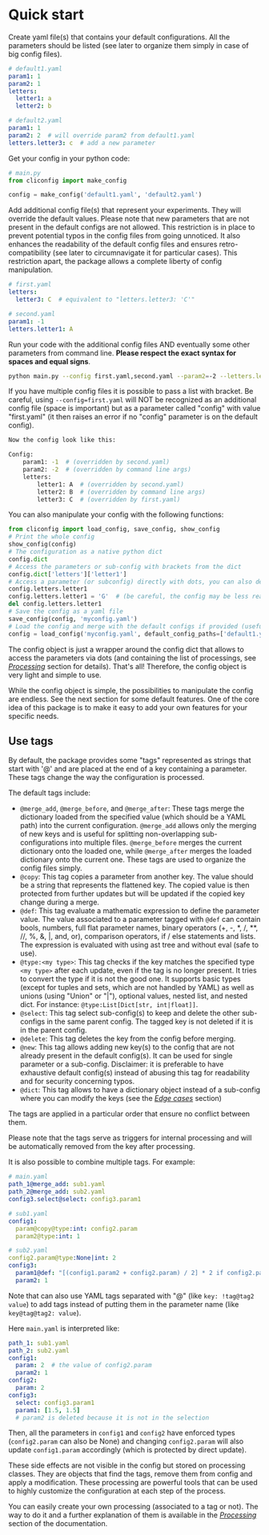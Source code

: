 # Quick start

Create yaml file(s) that contains your default configurations. All the parameters
should be listed (see later to organize them simply in case of big config files).

```yaml
# default1.yaml
param1: 1
param2: 1
letters:
  letter1: a
  letter2: b

# default2.yaml
param1: 1
param2: 2  # will override param2 from default1.yaml
letters.letter3: c  # add a new parameter
```

Get your config in your python code:

```python
# main.py
from cliconfig import make_config

config = make_config('default1.yaml', 'default2.yaml')
```

Add additional config file(s) that represent your experiments. They will override
the default values. Please note that new parameters that are not present in the
default configs are not allowed. This restriction is in place to prevent potential
typos in the config files from going unnoticed. It also enhances the readability
of the default config files and ensures retro-compatibility (see later to circumnavigate
it for particular cases). This restriction apart, the package allows a complete
liberty of config manipulation.

```yaml
# first.yaml
letters:
  letter3: C  # equivalent to "letters.letter3: 'C'"

# second.yaml
param1: -1
letters.letter1: A
```

Run your code with the additional config files AND eventually some other parameters
from command line. **Please respect the exact syntax for spaces and equal signs**.

```bash
python main.py --config first.yaml,second.yaml --param2=-2 --letters.letter2='B'
```

If you have multiple config files it is possible to pass a list with bracket.
Be careful, using ``--config=first.yaml`` will NOT be recognized as an additional config
file (space is important) but as a parameter called "config" with value "first.yaml"
(it then raises an error if no "config" parameter is on the default config).

```bash
Now the config look like this:

Config:
    param1: -1  # (overridden by second.yaml)
    param2: -2  # (overridden by command line args)
    letters:
        letter1: A  # (overridden by second.yaml)
        letter2: B  # (overridden by command line args)
        letter3: C  # (overridden by first.yaml)
```

You can also manipulate your config with the following functions:

```python
from cliconfig import load_config, save_config, show_config
# Print the whole config
show_config(config)
# The configuration as a native python dict
config.dict
# Access the parameters or sub-config with brackets from the dict
config.dict['letters']['letter1']
# Access a parameter (or subconfig) directly with dots, you can also delete or set new values
config.letters.letter1
config.letters.letter1 = 'G'  # (be careful, the config may be less readable if you do that in the code)
del config.letters.letter1
# Save the config as a yaml file
save_config(config, 'myconfig.yaml')
# Load the config and merge with the default configs if provided (useful if default configs were updated)
config = load_config('myconfig.yaml', default_config_paths=['default1.yaml', 'default2.yaml'])
```

The config object is just a wrapper around the config dict that allows to access the parameters
via dots (and containing the list of processings, see
[*Processing*](https://cliconfig.readthedocs.io/en/latest/processing.html)
section for details). That's all! Therefore, the config object is
very light and simple to use.

While the config object is simple, the possibilities to manipulate the config are endless.
See the next section for some default features. One of the core idea of this package is
to make it easy to add your own features for your specific needs.

## Use tags

By default, the package provides some "tags" represented as strings that start with
'@' and are placed at the end of a key containing a parameter. These tags change
the way the configuration is processed.

The default tags include:

* `@merge_add`, `@merge_before`, and `@merge_after`: These tags merge the dictionary
  loaded from the specified value (which should be a YAML path) into the current
  configuration. `@merge_add` allows only the merging of new keys and is useful for
  splitting non-overlapping sub-configurations into multiple files. `@merge_before` merges
  the current dictionary onto the loaded one, while `@merge_after` merges the loaded
  dictionary onto the current one. These tags are used to organize the config files simply.
* `@copy`: This tag copies a parameter from another key. The value should be a string
  that represents the flattened key. The copied value is then protected from further
  updates but will be updated if the copied key change during a merge.
* `@def`: This tag evaluate a mathematic expression to define the parameter value.
  The value associated to a parameter tagged with `@def` can contain bools, numbers,
  full flat parameter names, binary operators (+, -, *, /, **, //, %, &, |, and, or),
  comparison operators, if / else statements and lists. The expression is evaluated with
  using ast tree and without eval (safe to use).
* `@type:<my type>`: This tag checks if the key matches the specified type `<my type>`
  after each update, even if the tag is no longer present. It tries to convert
  the type if it is not the good one. It supports basic types
  (except for tuples and sets, which are not handled by YAML) as well as unions
  (using "Union" or "|"), optional values, nested list, and nested dict.
  For instance: `@type:List[Dict[str, int|float]]`.
* `@select`: This tag select sub-config(s) to keep and delete the other
  sub-configs in the same parent config. The tagged key is not deleted if it is
  in the parent config.
* `@delete`: This tag deletes the key from the config before merging.
* `@new`: This tag allows adding new key(s) to the config that are not already
  present in the default config(s). It can be used for single parameter or a
  sub-config. Disclaimer: it is preferable to have exhaustive default config(s)
  instead of abusing this tag for readability and for security concerning typos.
* `@dict`: This tag allows to have a dictionary object instead of a sub-config
  where you can modify the keys (see the
  [*Edge cases*](https://cliconfig.readthedocs.io/en/latest/edge_cases.html) section)

The tags are applied in a particular order that ensure no conflict between them.

Please note that the tags serve as triggers for internal processing and will be
automatically removed from the key after processing.

It is also possible to combine multiple tags. For example:

```yaml
# main.yaml
path_1@merge_add: sub1.yaml
path_2@merge_add: sub2.yaml
config3.select@select: config3.param1

# sub1.yaml
config1:
  param@copy@type:int: config2.param
  param2@type:int: 1

# sub2.yaml
config2.param@type:None|int: 2
config3:
  param1@def: "[(config1.param2 + config2.param) / 2] * 2 if config2.param else None"
  param2: 1
```

Note that can also use YAML tags separated with "@" (like `key: !tag@tag2 value`)
to add tags instead of putting them in the parameter name (like `key@tag@tag2: value`).

Here `main.yaml` is interpreted like:

```yaml
path_1: sub1.yaml
path_2: sub2.yaml
config1:
  param: 2  # the value of config2.param
  param2: 1
config2:
  param: 2
config3:
  select: config3.param1
  param1: [1.5, 1.5]
  # param2 is deleted because it is not in the selection
```

Then, all the parameters in `config1` and `config2` have enforced types
(`config2.param` can also be None) and changing `config2.param` will also update
`config1.param` accordingly (which is protected by direct update).

These side effects are not visible in the config but stored on processing classes.
They are objects that find the tags, remove them from config and apply a modification.
These processing are powerful tools that can be used to highly customize the
configuration at each step of the process.

You can easily create your own processing (associated to a tag or not).
The way to do it and a further explanation of them is available in the
[*Processing*](https://cliconfig.readthedocs.io/en/latest/processing.html) section
of the documentation.
